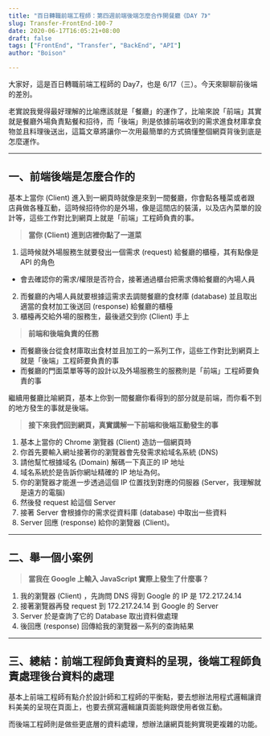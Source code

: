 ```yaml
---
title: "百日轉職前端工程師：第四週前端後端怎麼合作開餐廳《DAY 7》"
slug: Transfer-FrontEnd-100-7
date: 2020-06-17T16:05:21+08:00
draft: false
tags: ["FrontEnd", "Transfer", "BackEnd", "API"]
author: "Boison"

---
```


大家好，這是百日轉職前端工程師的 Day7，也是 6/17（三）。今天來聊聊前後端的差別。

老實說我覺得最好理解的比喻應該就是「餐廳」的運作了，比喻來說「前端」其實就是餐廳外場負責點餐和招待，而「後端」則是依據前端收到的需求進食材庫拿食物並且料理後送出，這篇文章將讓你一次用最簡單的方式搞懂整個網頁背後到底是怎麼運作。

---

## 一、前端後端是怎麼合作的

基本上當你 (Client) 進入到一網頁時就像是來到一間餐廳，你會點各種菜或者跟店員做各種互動，這時候招待你的是外場，像是這間店的裝潢，以及店內菜單的設計等，這些工作對比到網頁上就是「前端」工程師負責的事。

> **當你 (Client) 進到店裡你點了一道菜**

1. 這時候就外場服務生就要發出一個需求 (request) 給餐廳的櫃檯，其有點像是 API 的角色

- 會去確認你的需求/權限是否符合，接著通過櫃台把需求傳給餐廳的內場人員

2. 而餐廳的內場人員就要根據這需求去調閱餐廳的食材庫 (database) 並且取出適當的食材加工後送回 (response) 給餐廳的櫃檯
3. 櫃檯再交給外場的服務生，最後遞交到你 (Client) 手上

> **前端和後端負責的任務**

- 而餐廳後台從食材庫取出食材並且加工的一系列工作，這些工作對比到網頁上就是「後端」工程師要負責的事
- 而餐廳的門面菜單等等的設計以及外場服務生的服務則是「前端」工程師要負責的事

繼續用餐廳比喻網頁，基本上你到一間餐廳你看得到的部分就是前端，而你看不到的地方發生的事就是後端。

> **接下來我們回到網頁，真實講解一下前端和後端互動發生的事**

1. 基本上當你的 Chrome 瀏覽器 (Client) 造訪一個網頁時
2. 你首先要輸入網址接著你的瀏覽器會先發需求給域名系統 (DNS)
3. 請他幫忙根據域名 (Domain) 解碼一下真正的 IP 地址
4. 域名系統於是告訴你網址精確的 IP 地址為何。
5. 你的瀏覽器才能進一步透過這個 IP 位置找到對應的伺服器 (Server，我理解就是遠方的電腦)
6. 然後發 request 給這個 Server
7. 接著 Server 會根據你的需求從資料庫 (database) 中取出一些資料
8. Server 回應 (response) 給你的瀏覽器 (Client)。

---

## 二、舉一個小案例

> **當我在 Google 上輸入 JavaScript 實際上發生了什麼事？**

1. 我的瀏覽器 (Client) ，先詢問 DNS 得到 Google 的 IP 是 172.217.24.14
2. 接著瀏覽器再發 request 到 172.217.24.14 到 Google 的 Server
3. Server 於是查詢了它的 Database 取出資料做處理
4. 後回應 (response) 回傳給我的瀏覽器一系列的查詢結果

---

## 三、總結：前端工程師負責資料的呈現，後端工程師負責處理後台資料的處理

基本上前端工程師有點介於設計師和工程師的平衡點，要去想辦法用程式邏輯讓資料美美的呈現在頁面上，也要去撰寫邏輯讓頁面能夠跟使用者做互動。

而後端工程師則是做些更底層的資料處理，想辦法讓網頁能夠實現更複雜的功能。
